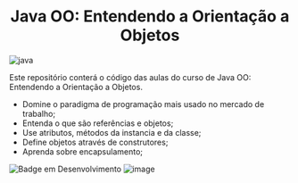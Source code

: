 <h1 align="center"> Java OO: Entendendo a Orientação a Objetos </h1>


![java](https://user-images.githubusercontent.com/103947996/179530938-bd4e9fce-cabc-47f2-bf04-e03f9b479e8a.JPG)

Este repositório conterá o código das aulas do curso de Java OO: Entendendo a Orientação a Objetos.

- Domine o paradigma de programação mais usado no mercado de trabalho;
- Entenda o que são referências e objetos;
- Use atributos, métodos da instancia e da classe;
- Define objetos através de construtores;
- Aprenda sobre encapsulamento;
          
          

![Badge em Desenvolvimento](http://img.shields.io/static/v1?label=STATUS&message=%20DESENVOLVIDO&color=GREEN&style=for-the-badge)
![image](https://user-images.githubusercontent.com/103947996/180559513-b34e2906-ba39-4068-8088-2db69a9d79fd.png)
